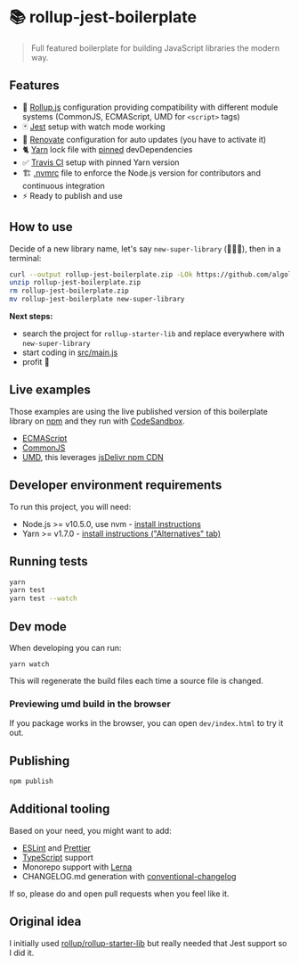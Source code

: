# 📚 rollup-jest-boilerplate

> Full featured boilerplate for building JavaScript libraries the modern way.

## Features
- 📜 [Rollup.js](https://rollupjs.org/guide/en) configuration providing compatibility with different module systems (CommonJS, ECMAScript, UMD for `<script>` tags)
- 🃏 [Jest](http://jestjs.io/) setup with watch mode working
- 🛀 [Renovate](https://github.com/apps/renovate) configuration for auto updates (you have to activate it)
- 🐈 [Yarn](https://yarnpkg.com/) lock file with [pinned](https://renovatebot.com/docs/dependency-pinning/) devDependencies
- ✅ [Travis CI](https://travis-ci.com/) setup with pinned Yarn version
- 🏗 [.nvmrc](https://github.com/creationix/nvm) file to enforce the Node.js version for contributors and continuous integration
- ⚡️ Ready to publish and use

## How to use

Decide of a new library name, let's say `new-super-library` (🤦🏼‍♀️), then in a terminal:

```sh
curl --output rollup-jest-boilerplate.zip -LOk https://github.com/algolia/rollup-jest-boilerplate/archive/master.zip
unzip rollup-jest-boilerplate.zip
rm rollup-jest-boilerplate.zip
mv rollup-jest-boilerplate new-super-library
```

**Next steps:**
- search the project for `rollup-starter-lib` and replace everywhere with `new-super-library`
- start coding in [src/main.js](src/main.js)
- profit 💸

## Live examples

Those examples are using the live published version of this boilerplate library on [npm](https://www.npmjs.com/rollup-jest-boilerplate) and they run with [CodeSandbox](https://codesandbox.io/).

- [ECMAScript](https://codesandbox.io/s/7ojknnqjl6?module=%2Fsrc%2Findex.js)
- [CommonJS](https://codesandbox.io/s/o5q018q609?module=%2Fsrc%2Findex.js)
- [UMD](https://codesandbox.io/s/jyqqp21rv), this leverages [jsDelivr npm CDN](https://www.jsdelivr.com/features)

## Developer environment requirements

To run this project, you will need:

- Node.js >= v10.5.0, use nvm - [install instructions](https://github.com/creationix/nvm#install-script)
- Yarn >= v1.7.0 - [install instructions ("Alternatives" tab)](https://yarnpkg.com/en/docs/install#alternatives-rc)

## Running tests

```sh
yarn
yarn test
yarn test --watch
```

## Dev mode

When developing you can run:

```
yarn watch
```

This will regenerate the build files each time a source file is changed.

### Previewing umd build in the browser

If you package works in the browser, you can open `dev/index.html` to try it out.

## Publishing

```sh
npm publish
```

## Additional tooling

Based on your need, you might want to add:
- [ESLint](https://eslint.org/) and [Prettier](https://prettier.io/)
- [TypeScript](https://www.typescriptlang.org/) support
- Monorepo support with [Lerna](https://lernajs.io/)
- CHANGELOG.md generation with [conventional-changelog](https://github.com/conventional-changelog)

If so, please do and open pull requests when you feel like it.

## Original idea

I initially used [rollup/rollup-starter-lib](https://github.com/rollup/rollup-starter-lib) but really needed that Jest support so I did it.
